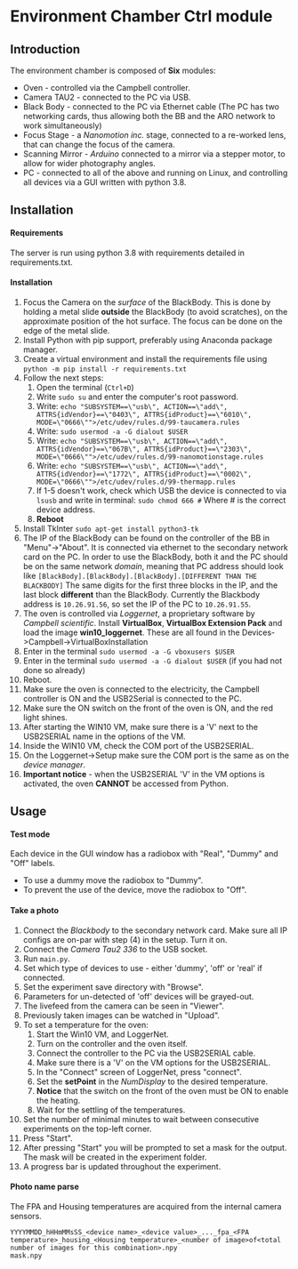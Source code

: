# Environment Chamber Ctrl module #
## Introduction ##
The environment chamber is composed of **Six** modules:
- Oven - controlled via the Campbell controller.
- Camera TAU2 - connected to the PC via USB.
- Black Body - connected to the PC via Ethernet cable 
(The PC has two networking cards, thus allowing both the BB and the ARO network to work simultaneously)
- Focus Stage - a _Nanomotion inc._ stage, connected to a re-worked lens, that can change the focus of the camera.
- Scanning Mirror - _Arduino_ connected to a mirror via a stepper motor, to allow for wider photography angles.
- PC - connected to all of the above and running on Linux, 
and controlling all devices via a GUI written with python 3.8.

## Installation ##
#### Requirements ####
The server is run using python 3.8 with requirements detailed in requirements.txt.

#### Installation ####
1. Focus the Camera on the _surface_ of the BlackBody. 
   This is done by holding a metal slide **outside** the BlackBody (to avoid scratches), 
   on the approximate position of the hot surface. 
   The focus can be done on the edge of the metal slide.
1. Install Python with pip support, preferably using Anaconda package manager.
1. Create a virtual environment and install the requirements file using `python -m pip install -r requirements.txt`
1. Follow the next steps:
    1. Open the terminal (`Ctrl+D`)
    1. Write `sudo su` and enter the computer's root password.
    1. Write:
    `echo "SUBSYSTEM==\"usb\", ACTION==\"add\", ATTRS{idVendor}==\"0403\", ATTRS{idProduct}==\"6010\",  MODE=\"0666\"">/etc/udev/rules.d/99-taucamera.rules`
    1. Write:
    `sudo usermod -a -G dialout $USER`
    1. Write:
    `echo "SUBSYSTEM==\"usb\", ACTION==\"add\", ATTRS{idVendor}==\"067B\", ATTRS{idProduct}==\"2303\",  MODE=\"0666\"">/etc/udev/rules.d/99-nanomotionstage.rules`
    1. Write:
    `echo "SUBSYSTEM==\"usb\", ACTION==\"add\", ATTRS{idVendor}==\"1772\", ATTRS{idProduct}==\"0002\",  MODE=\"0666\"">/etc/udev/rules.d/99-thermapp.rules`
    1. If 1-5 doesn't work, check which USB the device is connected to via `lsusb` and write in terminal:
        `sudo chmod 666 #` Where # is the correct device address.
    1. **Reboot**
1. Install TkInter `sudo apt-get install python3-tk`
1. The IP of the BlackBody can be found on the controller of the BB in "Menu"->"About".
It is connected via ethernet to the secondary network card on the PC.
In order to use the BlackBody, both it and the PC should be on the same network *domain*, meaning that PC address should look like 
`[BlackBody].[BlackBody].[BlackBody].[DIFFERENT THAN THE BLACKBODY]`
The same digits for the first three blocks in the IP, and the last block **different** than the BlackBody.
Currently the Blackbody address is `10.26.91.56`, so set the IP of the PC to `10.26.91.55`.
1. The oven is controlled via *Loggernet*, a proprietary software by *Campbell scientific*.
Install **VirtualBox**, **VirtualBox Extension Pack** and load the image **win10_loggernet**.
These are all found in the Devices->Campbell->VirtualBoxInstallation
1. Enter in the terminal `sudo usermod -a -G vboxusers $USER`
1. Enter in the terminal `sudo usermod -a -G dialout $USER` (if you had not done so already)
1. Reboot.
1. Make sure the oven is connected to the electricity, the Campbell controller is ON and the USB2Serial is connected to the PC.
1. Make sure the ON switch on the front of the oven is ON, and the red light shines.
1. After starting the WIN10 VM, make sure there is a 'V' next to the USB2SERIAL name in the options of the VM.
1. Inside the WIN10 VM, check the COM port of the USB2SERIAL.
1. On the Loggernet->Setup make sure the COM port is the same as on the *device manager*.
1. **Important notice** - when the USB2SERIAL 'V' in the VM options is activated, the oven **CANNOT** be accessed from Python. 


## Usage ##
#### Test mode ####
Each device in the GUI window has a radiobox with "Real", "Dummy" and "Off" labels.
- To use a dummy move the radiobox to "Dummy".
- To prevent the use of the device, move the radiobox to "Off".
 
#### Take a photo ####
1. Connect the *Blackbody* to the secondary network card. Make sure all IP configs are on-par with step (4) in the setup.
 Turn it on.
1. Connect the *Camera* *Tau2 336* to the USB socket.
1. Run `main.py`.
1. Set which type of devices to use - either 'dummy', 'off' or 'real' if connected.
1. Set the experiment save directory with "Browse".
1. Parameters for un-detected of 'off' devices will be grayed-out.
1. The livefeed from the camera can be seen in "Viewer".
1. Previously taken images can be watched in "Upload".
1. To set a temperature for the oven:
    1. Start the Win10 VM, and LoggerNet.
    1. Turn on the controller and the oven itself.
    1. Connect the controller to the PC via the USB2SERIAL cable.
    1. Make sure there is a 'V' on the VM options for the USB2SERIAL.
    1. In the "Connect" screen of LoggerNet, press "connect".
    1. Set the **setPoint** in the *NumDisplay* to the desired temperature.
    1. **Notice** that the switch on the front of the oven must be ON to enable the heating.
    1. Wait for the settling of the temperatures.
1. Set the number of minimal minutes to wait between consecutive experiments on the top-left corner.
1. Press "Start".
1. After pressing "Start" you will be prompted to set a mask for the output. The mask will be created in the experiment folder.
1. A progress bar is updated throughout the experiment.


#### Photo name parse ####
The FPA and Housing temperatures are acquired from the internal camera sensors.
```
YYYYMMDD_hHHmMMsSS_<device name>_<device value>_..._fpa_<FPA temperature>_housing_<Housing temperature>_<number of image>of<total number of images for this combination>.npy
mask.npy
```
